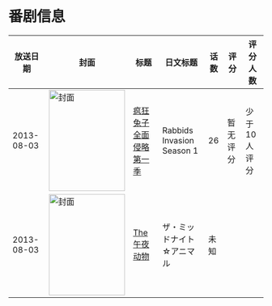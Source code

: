 # 番剧信息

|放送日期|封面|标题|日文标题|话数|评分|评分人数|
|---|---|---|---|---|---|---|
|2013-08-03|<img src="https://lain.bgm.tv/pic/cover/c/b5/38/360258_wDVQX.jpg" alt="封面" style="width:150px;height:200px;object-fit:cover;">|[疯狂兔子全面侵略 第一季](https://bangumi.tv/subject/360258)|Rabbids Invasion Season 1|26|暂无评分|少于10人评分|
|2013-08-03|<img src="https://lain.bgm.tv/pic/cover/c/e5/82/79791_08DsS.jpg" alt="封面" style="width:150px;height:200px;object-fit:cover;">|[The午夜动物](https://bangumi.tv/subject/79791)|ザ・ミッドナイト☆アニマル|未知|||
